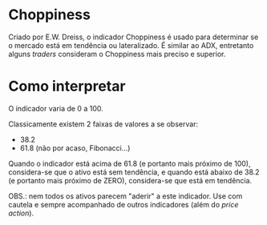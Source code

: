 # Choppiness
Criado por E.W. Dreiss, o indicador Choppiness é usado para determinar se o mercado está em tendência ou lateralizado. É similar ao ADX, entretanto alguns *traders* consideram o Choppiness mais 
preciso e superior.

# Como interpretar

O indicador varia de 0 a 100.

Classicamente existem 2 faixas de valores a se observar:
- 38.2
- 61.8
(não por acaso, Fibonacci...)

Quando o indicador está acima de 61.8 (e portanto mais próximo de 100), considera-se que o ativo está sem tendência, e quando está abaixo de 38.2 (e portanto mais próximo de ZERO), considera-se que está em tendência.

OBS.: nem todos os ativos parecem "aderir" a este indicador. Use com cautela e sempre acompanhado de outros indicadores (além do *price action*).
